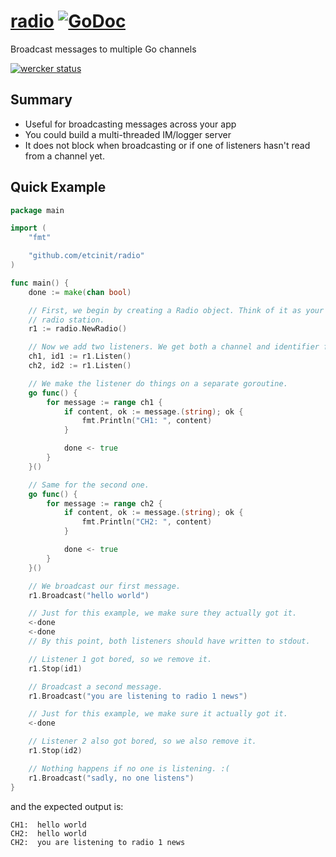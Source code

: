 # [radio](https://github.com/etcinit/radio) [![GoDoc](https://godoc.org/github.com/etcinit/radio?status.svg)](https://godoc.org/github.com/etcinit/radio)

Broadcast messages to multiple Go channels

[![wercker status](https://app.wercker.com/status/a73f3aa6cee48c69c9737b1417927354/m "wercker status")](https://app.wercker.com/project/bykey/a73f3aa6cee48c69c9737b1417927354)

## Summary

- Useful for broadcasting messages across your app
- You could build a multi-threaded IM/logger server
- It does not block when broadcasting or if one of listeners hasn't read from
a channel yet.

## Quick Example

```go
package main

import (
	"fmt"

	"github.com/etcinit/radio"
)

func main() {
	done := make(chan bool)

    // First, we begin by creating a Radio object. Think of it as your own
    // radio station.
	r1 := radio.NewRadio()

    // Now we add two listeners. We get both a channel and identifier for them.
	ch1, id1 := r1.Listen()
	ch2, id2 := r1.Listen()

    // We make the listener do things on a separate goroutine.
	go func() {
		for message := range ch1 {
			if content, ok := message.(string); ok {
				fmt.Println("CH1: ", content)
			}

			done <- true
		}
	}()

    // Same for the second one.
	go func() {
		for message := range ch2 {
			if content, ok := message.(string); ok {
				fmt.Println("CH2: ", content)
			}

			done <- true
		}
	}()

    // We broadcast our first message.
	r1.Broadcast("hello world")

    // Just for this example, we make sure they actually got it.
	<-done
	<-done
    // By this point, both listeners should have written to stdout.

    // Listener 1 got bored, so we remove it.
	r1.Stop(id1)

    // Broadcast a second message.
	r1.Broadcast("you are listening to radio 1 news")

    // Just for this example, we make sure it actually got it.
	<-done

    // Listener 2 also got bored, so we also remove it.
	r1.Stop(id2)

    // Nothing happens if no one is listening. :(
	r1.Broadcast("sadly, no one listens")
}
```

and the expected output is:

```
CH1:  hello world
CH2:  hello world
CH2:  you are listening to radio 1 news
```
